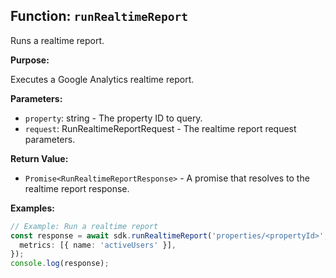 ## Function: `runRealtimeReport`

Runs a realtime report.

**Purpose:**

Executes a Google Analytics realtime report.

**Parameters:**

- `property`: string - The property ID to query.
- `request`: RunRealtimeReportRequest - The realtime report request parameters.

**Return Value:**

- `Promise<RunRealtimeReportResponse>` - A promise that resolves to the realtime report response.

**Examples:**

```typescript
// Example: Run a realtime report
const response = await sdk.runRealtimeReport('properties/<propertyId>', {
  metrics: [{ name: 'activeUsers' }],
});
console.log(response);
```
